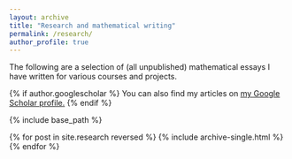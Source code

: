 ```yaml
---
layout: archive
title: "Research and mathematical writing"
permalink: /research/
author_profile: true
---
```


The following are a selection of (all unpublished) mathematical essays I have written for various courses and projects. 

{% if author.googlescholar %}
  You can also find my articles on <u><a href="{{author.googlescholar}}">my Google Scholar profile</a>.</u>
{% endif %}

{% include base_path %}

{% for post in site.research reversed %}
  {% include archive-single.html %}
{% endfor %}
